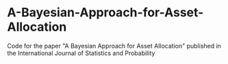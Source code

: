 # A-Bayesian-Approach-for-Asset-Allocation
Code for the paper "A Bayesian Approach for Asset Allocation" published in the International Journal of Statistics and Probability
